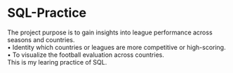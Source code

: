 # SQL-Practice
The project purpose is to gain insights into league performance across seasons and countries. <br>
• Identity which countries or leagues are more competitive or high-scoring.<br>
• To visualize the football evaluation across countries.<br>
This is my learing practice of SQL.
